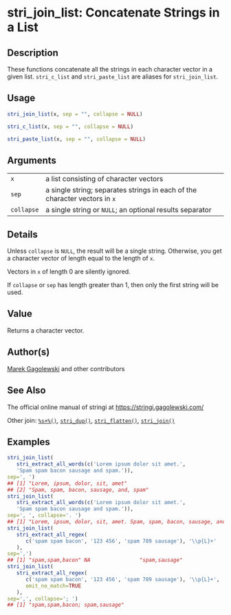 # stri_join_list: Concatenate Strings in a List

## Description

These functions concatenate all the strings in each character vector in a given list. `stri_c_list` and `stri_paste_list` are aliases for `stri_join_list`.

## Usage

``` r
stri_join_list(x, sep = "", collapse = NULL)

stri_c_list(x, sep = "", collapse = NULL)

stri_paste_list(x, sep = "", collapse = NULL)
```

## Arguments

|            |                                                                            |
|------------|----------------------------------------------------------------------------|
| `x`        | a list consisting of character vectors                                     |
| `sep`      | a single string; separates strings in each of the character vectors in `x` |
| `collapse` | a single string or `NULL`; an optional results separator                   |

## Details

Unless `collapse` is `NULL`, the result will be a single string. Otherwise, you get a character vector of length equal to the length of `x`.

Vectors in `x` of length 0 are silently ignored.

If `collapse` or `sep` has length greater than 1, then only the first string will be used.

## Value

Returns a character vector.

## Author(s)

[Marek Gagolewski](https://www.gagolewski.com/) and other contributors

## See Also

The official online manual of <span class="pkg">stringi</span> at <https://stringi.gagolewski.com/>

Other join: [`%s+%()`](+25s+2B+25.md), [`stri_dup()`](stri_dup.md), [`stri_flatten()`](stri_flatten.md), [`stri_join()`](stri_join.md)

## Examples




```r
stri_join_list(
   stri_extract_all_words(c('Lorem ipsum dolor sit amet.',
   'Spam spam bacon sausage and spam.')),
sep=', ')
## [1] "Lorem, ipsum, dolor, sit, amet"       
## [2] "Spam, spam, bacon, sausage, and, spam"
stri_join_list(
   stri_extract_all_words(c('Lorem ipsum dolor sit amet.',
   'Spam spam bacon sausage and spam.')),
sep=', ', collapse='. ')
## [1] "Lorem, ipsum, dolor, sit, amet. Spam, spam, bacon, sausage, and, spam"
stri_join_list(
   stri_extract_all_regex(
      c('spam spam bacon', '123 456', 'spam 789 sausage'), '\\p{L}+'
   ),
sep=',')
## [1] "spam,spam,bacon" NA                "spam,sausage"
stri_join_list(
   stri_extract_all_regex(
      c('spam spam bacon', '123 456', 'spam 789 sausage'), '\\p{L}+',
      omit_no_match=TRUE
   ),
sep=',', collapse='; ')
## [1] "spam,spam,bacon; spam,sausage"
```
